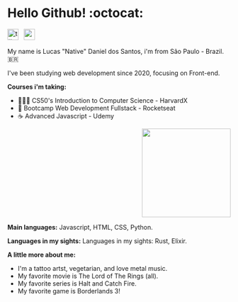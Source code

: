 # Hello Github! :octocat:
<p  align="left"><a  href="https://twitter.com/"><img  src="https://svgshare.com/i/UBK.svg"  alt="ttt"  height="25"  width="25"></a>  &nbsp <a  href="https://www.linkedin.com/in/lucasnative/"><img  src="https://svgshare.com/i/U9b.svg"  alt=""  width="25"  height="25" ></a></p>
My name is Lucas "Native" Daniel dos Santos, i'm from São Paulo - Brazil.  🇧🇷

I've been studying web development since 2020, focusing on Front-end.

**Courses i'm taking:**

* 👨🏽‍💻 CS50's Introduction to Computer Science - HarvardX
* 🚀 Bootcamp Web Development Fullstack - Rocketseat
* ☕ Advanced Javascript - Udemy
<p align="right"><img src="https://svgshare.com/i/UAo.svg" width="200" height="200"><p/>
<p><strong>Main languages:</strong> Javascript, HTML, CSS, Python.<br>

<strong>Languages ​​in my sights:</strong> Languages ​​in my sights: Rust, Elixir.</p>


 **A little more about me:**
 * I'm a tattoo artst, vegetarian, and love metal music.
 * My favorite movie is The Lord of The Rings (all).
 * My favorite series is Halt and Catch Fire.
 * My favorite game is Borderlands 3!
                                       

